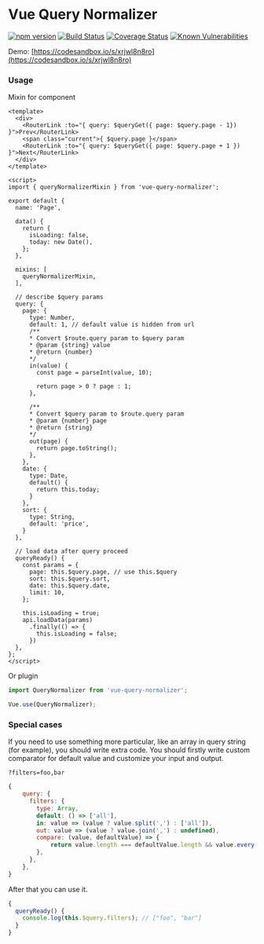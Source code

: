 # Vue Query Normalizer

[![npm version](https://badge.fury.io/js/vue-query-normalizer.svg)](https://www.npmjs.com/package/vue-query-normalizer)
[![Build Status](https://travis-ci.com/dmitriytat/vue-query-normalizer.svg?branch=master)](https://travis-ci.com/dmitriytat/vue-query-normalizer)
[![Coverage Status](https://coveralls.io/repos/github/dmitriytat/vue-query-normalizer/badge.svg?branch=master)](https://coveralls.io/github/dmitriytat/vue-query-normalizer?branch=master)
[![Known Vulnerabilities](https://snyk.io/test/github/dmitriytat/vue-query-normalizer/badge.svg?targetFile=package.json)](https://snyk.io/test/github/dmitriytat/vue-query-normalizer?targetFile=package.json)

Demo: [https://codesandbox.io/s/xrjwl8n8ro](https://codesandbox.io/s/xrjwl8n8ro)

### Usage

Mixin for component

```vue
<template>
  <div>
    <RouterLink :to="{ query: $queryGet({ page: $query.page - 1}) }">Prev</RouterLink>
    <span class="current">{ $query.page }</span>
    <RouterLink :to="{ query: $queryGet({ page: $query.page + 1 }) }">Next</RouterLink>
  </div>
</template>

<script>
import { queryNormalizerMixin } from 'vue-query-normalizer';

export default {
  name: 'Page',

  data() {
    return {
      isLoading: false,
      today: new Date(),
    };
  },

  mixins: [
    queryNormalizerMixin,
  ],

  // describe $query params
  query: {
    page: {
      type: Number,
      default: 1, // default value is hidden from url
      /**
      * Convert $route.query param to $query param
      * @param {string} value
      * @return {number}
      */
      in(value) {
        const page = parseInt(value, 10);

        return page > 0 ? page : 1;
      },

      /**
      * Convert $query param to $route.query param
      * @param {number} page
      * @return {string}
      */
      out(page) {
        return page.toString();
      },
    },
    date: {
      type: Date,
      default() {
        return this.today;
      }
    },
    sort: {
      type: String,
      default: 'price',
    }
  },

  // load data after query proceed
  queryReady() {
    const params = {
      page: this.$query.page, // use this.$query
      sort: this.$query.sort,
      date: this.$query.date,
      limit: 10,
    };

    this.isLoading = true;
    api.loadData(params)
      .finally(() => {
        this.isLoading = false;
      })
  },
};
</script>

```

Or plugin

```js
import QueryNormalizer from 'vue-query-normalizer';

Vue.use(QueryNormalizer);
```

### Special cases

If you need to use something more particular, like an array in query string (for example), you should write extra code. 
You should firstly write custom comparator for default value and customize your input and output.

`?filters=foo,bar`

```js
{
    query: {
      filters: {
        type: Array,
        default: () => ['all'],
        in: value => (value ? value.split(',') : ['all']),
        out: value => (value ? value.join(',') : undefined),
        compare: (value, defaultValue) => {
            return value.length === defaultValue.length && value.every(item => defaultValue.includes(item));
        },
      },
    },
}
```

After that you can use it.

```js
{
  queryReady() {
    console.log(this.$query.filters); // ["foo", "bar"]
  }
}
```
